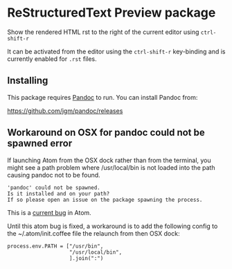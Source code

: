 # ReStructuredText Preview package

Show the rendered HTML rst to the right of the current editor using
`ctrl-shift-r`

It can be activated from the editor using the `ctrl-shift-r` key-binding and is
currently enabled for `.rst` files.

## Installing

This package requires [Pandoc][1] to run. You can install Pandoc from:

https://github.com/jgm/pandoc/releases

## Workaround on OSX for pandoc could not be spawned error

If launching Atom from the OSX dock rather than from the terminal, you might see a path problem where
/usr/local/bin is not loaded into the path causing pandoc not to be found.

```
'pandoc' could not be spawned. 
Is it installed and on your path? 
If so please open an issue on the package spawning the process.
```

This is a [current bug][2] in Atom.

Until this atom bug is fixed, a workaround is to add the following config
to the ~/.atom/init.coffee file the relaunch from then OSX dock:
```
process.env.PATH = ["/usr/bin",
                    "/usr/local/bin",
                    ].join(":")
```


[1]: http://johnmacfarlane.net/pandoc/index.html
[2]: https://github.com/atom/atom/issues/6956

